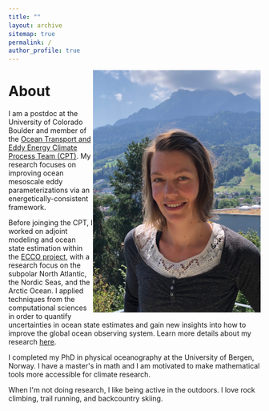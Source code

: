 ```yaml
---
title: ""
layout: archive
sitemap: true
permalink: /
author_profile: true
---
```


<img src="/assets/images/NoraLoose.JPG" width="335px" alt="Nora Loose" align="right" padding="30px" />

# About


I am a postdoc at the University of Colorado Boulder and member of the [Ocean Transport and Eddy Energy Climate Process Team (CPT)](https://ocean-eddy-cpt.github.io/). My research focuses on improving ocean mesoscale eddy parameterizations via an energetically-consistent framework. 

Before joinging the CPT, I worked on adjoint modeling and ocean state estimation within the [ECCO project](https://ecco-group.org/), with a research focus on the subpolar North Atlantic, the Nordic Seas, and the Arctic Ocean.
I applied techniques from the computational sciences in order to quantify uncertainties in ocean state estimates and gain new insights into how to improve the global ocean observing system.
Learn more details about my research [here](/research/).

I completed my PhD in physical oceanography at the University of Bergen, Norway. I have a master's in math and I am motivated to make mathematical tools more accessible for climate research.

When I'm not doing research, I like being active in the outdoors. I love rock climbing, trail running, and backcountry skiing.
